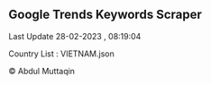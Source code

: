 

## Google Trends Keywords Scraper 
 
Last Update 28-02-2023 , 08:19:04

Country List :
VIETNAM.json



© Abdul Muttaqin 
